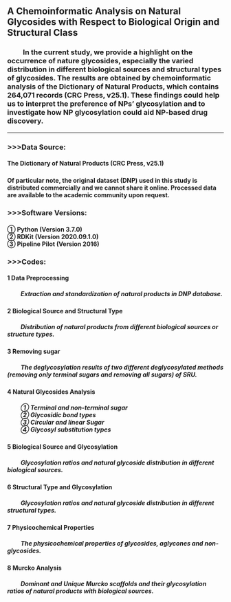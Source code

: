 ## A Chemoinformatic Analysis on Natural Glycosides with Respect to Biological Origin and Structural Class

### &emsp;&emsp; In the current study, we provide a highlight on the occurrence of nature glycosides, especially the varied distribution in different biological sources and structural types of glycosides. The results are obtained by chemoinformatic analysis of the Dictionary of Natural Products, which contains 264,071 records (CRC Press, v25.1). These findings could help us to interpret the preference of NPs’ glycosylation and to investigate how NP glycosylation could aid NP-based drug discovery.
---------------------------------------------------------------------------------------------
### >>>Data Source:
<h4>The Dictionary of Natural Products (CRC Press, v25.1)</h4>

### <h4>Of particular note, the original dataset (DNP) used in this study is distributed commercially and we cannot share it online. Processed data are available to the academic community upon request.</h4>

### >>>Software Versions:
<h4>
① Python (Version 3.7.0) <br>
② RDKit (Version 2020.09.1.0) <br>
③ Pipeline Pilot (Version 2016) <br>
</h4>

### >>>Codes:
<h4> 1 Data Preprocessing </h4>
<h5> &emsp;&emsp; Extraction and standardization of natural products in DNP database. </h5>

<h4> 2 Biological Source and Structural Type </h4>
<h5> &emsp;&emsp; Distribution of natural products from different biological sources or structure types. </h5>

<h4> 3 Removing sugar </h4>
<h5> &emsp;&emsp; The deglycosylation results of two different deglycosylated methods (removing only terminal sugars and removing all sugars) of SRU. </h5>

<h4> 4 Natural Glycosides Analysis </h4>
<h5> 
&emsp;&emsp; ① Terminal and non-terminal sugar <br>
&emsp;&emsp; ② Glycosidic bond types <br>
&emsp;&emsp; ③ Circular and linear Sugar <br>
&emsp;&emsp; ④ Glycosyl substitution types <br>
</h5>

<h4> 5 Biological Source and Glycosylation </h4>
<h5> &emsp;&emsp; Glycosylation ratios and natural glycoside distribution in different biological sources. </h5>

<h4> 6 Structural Type and Glycosylation </h4>
<h5> &emsp;&emsp; Glycosylation ratios and natural glycoside distribution in different structural types. </h5>

<h4> 7 Physicochemical Properties </h4>
<h5> &emsp;&emsp; The physicochemical properties of glycosides, aglycones and non-glycosides. </h5>

<h4> 8 Murcko Analysis </h4>
<h5> &emsp;&emsp; Dominant and Unique Murcko scaffolds and their glycosylation ratios of natural products with biological sources. </h5>
